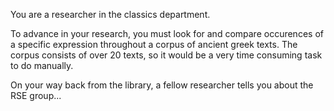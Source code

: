You are a researcher in the classics department. 

To advance in your research, you must look for and compare occurences
of a specific expression throughout a corpus of ancient greek texts.
The corpus consists of over 20 texts, so it would be a very time
consuming task to do manually.

On your way back from the library, a fellow researcher tells you about the RSE group...

